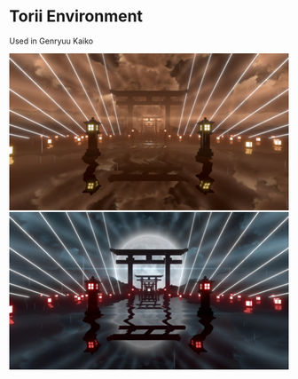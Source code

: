 # Torii Environment

Used in Genryuu Kaiko

<img src="./environment.jpg">
<img src="./environment2.jpg">
